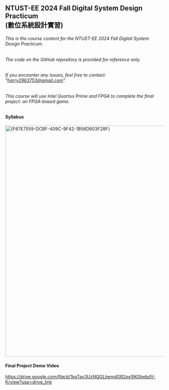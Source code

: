 NTUST-EE 2024 Fall Digital System Design Practicum  
(數位系統設計實習)
-
###### This is the course content for the *NTUST-EE 2024 Fall Digital System Design Practicum*. 
###### The code on the GitHub repository is provided for reference only.   
###### If you encounter any issues, feel free to contact: "harry2963753@gmail.com".   
###### This course will use Intel Quartus Prime and FPGA to complete the final project: an FPGA-based game.

#### Syllabus  
<img width="734" alt="{F67E7559-DCBF-409C-9F42-1B56D603F28F}" src="https://github.com/user-attachments/assets/ffc8021c-97a2-4cdc-bf9a-13a02343b66e" />


#### Final Project Demo Video   
https://drive.google.com/file/d/1kqTav3UzNQGLhemdGR2px5lK0bebdV-K/view?usp=drive_link
